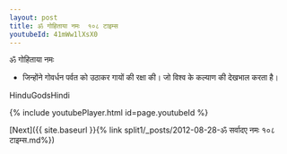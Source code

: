 ```yaml
---
layout: post
title: ॐ गोहिताया नमः  १०८ टाइम्स 
youtubeId: 41mWw1lXsX0
---
```

 
 
 ॐ गोहिताया नमः  
 
 -  जिन्होंने गोवर्धन पर्वत को उठाकर गायों की रक्षा की। जो विश्व के कल्याण की देखभाल करता है।

HinduGodsHindi

{% include youtubePlayer.html id=page.youtubeId %}

[Next]({{ site.baseurl }}{% link split1/_posts/2012-08-28-ॐ सर्वादए नमः १०८ टाइम्स.md%})
